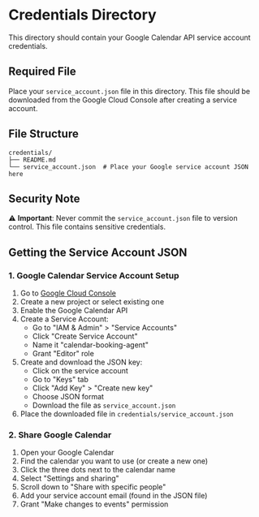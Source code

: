 # Credentials Directory

This directory should contain your Google Calendar API service account credentials.

## Required File

Place your `service_account.json` file in this directory. This file should be downloaded from the Google Cloud Console after creating a service account.

## File Structure

```
credentials/
├── README.md
└── service_account.json  # Place your Google service account JSON here
```

## Security Note

⚠️ **Important**: Never commit the `service_account.json` file to version control. This file contains sensitive credentials.


## Getting the Service Account JSON

### 1. Google Calendar Service Account Setup

1. Go to [Google Cloud Console](https://console.cloud.google.com/)
2. Create a new project or select existing one
3. Enable the Google Calendar API
4. Create a Service Account:
   - Go to "IAM & Admin" > "Service Accounts"
   - Click "Create Service Account"
   - Name it "calendar-booking-agent"
   - Grant "Editor" role
5. Create and download the JSON key:
   - Click on the service account
   - Go to "Keys" tab
   - Click "Add Key" > "Create new key"
   - Choose JSON format
   - Download the file as `service_account.json`
6. Place the downloaded file in `credentials/service_account.json`

### 2. Share Google Calendar

1. Open your Google Calendar
2. Find the calendar you want to use (or create a new one)
3. Click the three dots next to the calendar name
4. Select "Settings and sharing"
5. Scroll down to "Share with specific people"
6. Add your service account email (found in the JSON file)
7. Grant "Make changes to events" permission
